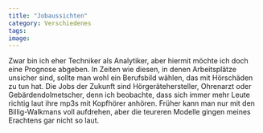 ```yaml
---
title: "Jobaussichten"
category: Verschiedenes
tags: 
image: 
---
```


Zwar bin ich eher Techniker als Analytiker, aber hiermit möchte ich doch eine Prognose abgeben. In Zeiten wie diesen, in denen Arbeitsplätze unsicher sind, sollte man wohl ein Berufsbild wählen, das mit Hörschäden zu tun hat. Die Jobs der Zukunft sind Hörgerätehersteller, Ohrenarzt oder Gebärdendolmetscher, denn ich beobachte, dass sich immer mehr Leute richtig laut ihre mp3s mit Kopfhörer anhören. Früher kann man nur mit den Billig-Walkmans voll aufdrehen, aber die teureren Modelle gingen meines Erachtens gar nicht so laut.